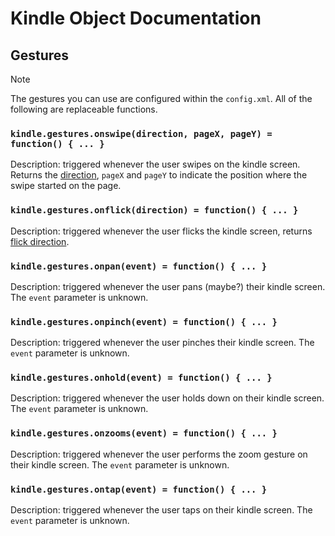 # Kindle Object Documentation

## Gestures

> [!NOTE]
> The gestures you can use are configured within the `config.xml`. All of the following are replaceable functions.

### `kindle.gestures.onswipe(direction, pageX, pageY) = function() { ... }`

Description: triggered whenever the user swipes on the kindle screen. Returns the [direction](https://github.com/polish-penguin-dev/Penguins-Kindle-Wiki/blob/main/Kindle%20Object%20Docs/Enums.md#direction), `pageX` and `pageY` to indicate the position where the swipe started on the page.

### `kindle.gestures.onflick(direction) = function() { ... }`

Description: triggered whenever the user flicks the kindle screen, returns [flick direction](https://github.com/polish-penguin-dev/Penguins-Kindle-Wiki/blob/main/Kindle%20Object%20Docs/Enums.md#direction).

### `kindle.gestures.onpan(event) = function() { ... }`

Description: triggered whenever the user pans (maybe?) their kindle screen. The `event` parameter is unknown.

### `kindle.gestures.onpinch(event) = function() { ... }`

Description: triggered whenever the user pinches their kindle screen. The `event` parameter is unknown.

### `kindle.gestures.onhold(event) = function() { ... }`

Description: triggered whenever the user holds down on their kindle screen. The `event` parameter is unknown.

### `kindle.gestures.onzooms(event) = function() { ... }`

Description: triggered whenever the user performs the zoom gesture on their kindle screen. The `event` parameter is unknown.

### `kindle.gestures.ontap(event) = function() { ... }`

Description: triggered whenever the user taps on their kindle screen. The `event` parameter is unknown.
